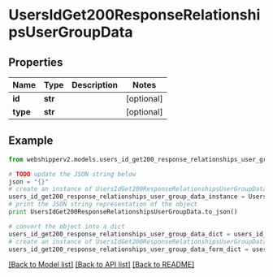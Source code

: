 # UsersIdGet200ResponseRelationshipsUserGroupData


## Properties
Name | Type | Description | Notes
------------ | ------------- | ------------- | -------------
**id** | **str** |  | [optional] 
**type** | **str** |  | [optional] 

## Example

```python
from webshipperv2.models.users_id_get200_response_relationships_user_group_data import UsersIdGet200ResponseRelationshipsUserGroupData

# TODO update the JSON string below
json = "{}"
# create an instance of UsersIdGet200ResponseRelationshipsUserGroupData from a JSON string
users_id_get200_response_relationships_user_group_data_instance = UsersIdGet200ResponseRelationshipsUserGroupData.from_json(json)
# print the JSON string representation of the object
print UsersIdGet200ResponseRelationshipsUserGroupData.to_json()

# convert the object into a dict
users_id_get200_response_relationships_user_group_data_dict = users_id_get200_response_relationships_user_group_data_instance.to_dict()
# create an instance of UsersIdGet200ResponseRelationshipsUserGroupData from a dict
users_id_get200_response_relationships_user_group_data_form_dict = users_id_get200_response_relationships_user_group_data.from_dict(users_id_get200_response_relationships_user_group_data_dict)
```
[[Back to Model list]](../README.md#documentation-for-models) [[Back to API list]](../README.md#documentation-for-api-endpoints) [[Back to README]](../README.md)


